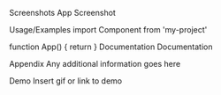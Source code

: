 

Screenshots
App Screenshot

Usage/Examples
import Component from 'my-project'

function App() {
  return <Component />
}
Documentation
Documentation

Appendix
Any additional information goes here

Demo
Insert gif or link to demo
